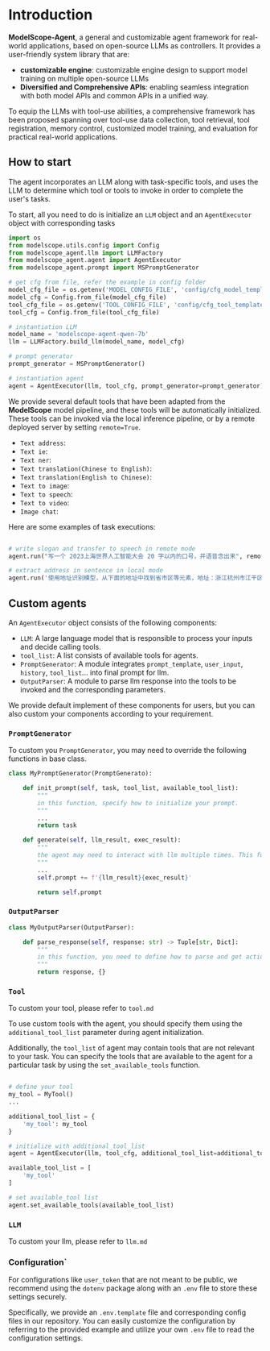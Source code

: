 # Introduction

**ModelScope-Agent**, a general and customizable agent framework for real-world applications, based on open-source LLMs as controllers. It provides a user-friendly system library that are:
- **customizable engine**: customizable engine design to support model training on multiple open-source LLMs
- **Diversified and Comprehensive APIs**: enabling seamless integration with both model APIs and common APIs in a unified way.

To equip the LLMs with tool-use abilities, a comprehensive framework has been proposed spanning over tool-use data collection, tool retrieval, tool registration, memory control, customized model training, and evaluation for practical real-world applications.


## How to start

The agent incorporates an LLM along with task-specific tools, and uses the LLM to determine which tool or tools to invoke in order to complete the user's tasks.

To start, all you need to do is initialize an `LLM` object and an `AgentExecutor` object with corresponding tasks

```Python
import os
from modelscope.utils.config import Config
from modelscope_agent.llm import LLMFactory
from modelscope_agent.agent import AgentExecutor
from modelscope_agent.prompt import MSPromptGenerator

# get cfg from file, refer the example in config folder
model_cfg_file = os.getenv('MODEL_CONFIG_FILE', 'config/cfg_model_template.json')
model_cfg = Config.from_file(model_cfg_file)
tool_cfg_file = os.getenv('TOOL_CONFIG_FILE', 'config/cfg_tool_template.json')
tool_cfg = Config.from_file(tool_cfg_file)

# instantiation LLM
model_name = 'modelscope-agent-qwen-7b'
llm = LLMFactory.build_llm(model_name, model_cfg)

# prompt generator
prompt_generator = MSPromptGenerator()

# instantiation agent
agent = AgentExecutor(llm, tool_cfg, prompt_generator=prompt_generator)
```

We provide several default tools that have been adapted from the **ModelScope** model pipeline, and these tools will be automatically initialized. These tools can be invoked via the local inference pipeline, or by a remote deployed server by setting `remote=True`.

* `Text address`:
* `Text ie`:
* `Text ner`:
* `Text translation(Chinese to English)`:
* `Text translation(English to Chinese)`:
* `Text to image`:
* `Text to speech`:
* `Text to video`:
* `Image chat`:

Here are some examples of task executions:

```Python

# write slogan and transfer to speech in remote mode
agent.run("写一个 2023上海世界人工智能大会 20 字以内的口号，并语音念出来", remote=False)

# extract address in sentence in local mode
agent.run('使用地址识别模型，从下面的地址中找到省市区等元素，地址：浙江杭州市江干区九堡镇三村村一区', remote=True)

```


## Custom agents

An `AgentExecutor` object consists of the following components:

- `LLM`: A large language model that is responsible to process your inputs and decide calling tools.
- `tool_list`: A list consists of available tools for agents.
- `PromptGenerator`: A module integrates `prompt_template`, `user_input`, `history`, `tool_list`... into final prompt for llm.
- `OutputParser`: A module to parse llm response into the tools to be invoked and the corresponding parameters.

We provide default implement of these components for users, but you can also custom your components according to your requirement.

### `PromptGenerator`

To custom you `PromptGenerator`, you may need to override the following functions in base class.

```Python
class MyPromptGenerator(PromptGenerato):

    def init_prompt(self, task, tool_list, available_tool_list):
        """
        in this function, specify how to initialize your prompt.
        """
        ...
        return task

    def generate(self, llm_result, exec_result):
        """
        the agent may need to interact with llm multiple times. This function generate next round prompt based on previous llm_result and exec_result and update history
        """
        ...
        self.prompt += f'{llm_result}{exec_result}'

        return self.prompt
```

### `OutputParser`

```Python
class MyOutputParser(OutputParser):

    def parse_response(self, response: str) -> Tuple[str, Dict]:
        """
        in this function, you need to define how to parse and get action(str) and action parameters(dict)
        """
        return response, {}

```

### `Tool`

To custom your tool, please refer to `tool.md`

To use custom tools with the agent, you should specify them using the `additional_tool_list` parameter during agent initialization.

Additionally, the `tool_list` of agent may contain tools that are not relevant to your task. You can specify the tools that are available to the agent for a particular task by using the `set_available_tools` function.

```Python

# define your tool
my_tool = MyTool()
...

additional_tool_list = {
    'my_tool': my_tool
}

# initialize with additional_tool_list
agent = AgentExecutor(llm, tool_cfg, additional_tool_list=additional_tool_list)

available_tool_list = [
    'my_tool'
]

# set available_tool list
agent.set_available_tools(available_tool_list)

```


### `LLM`

To custom your llm, please refer to `llm.md`

### Configuration`

For configurations like `user_token` that are not meant to be public, we recommend using the `dotenv` package along with an `.env` file to store these settings securely.

Specifically, we provide an `.env.template` file and corresponding config files in our repository. You can easily customize the configuration by referring to the provided example and utilize your own `.env` file to read the configuration settings.
